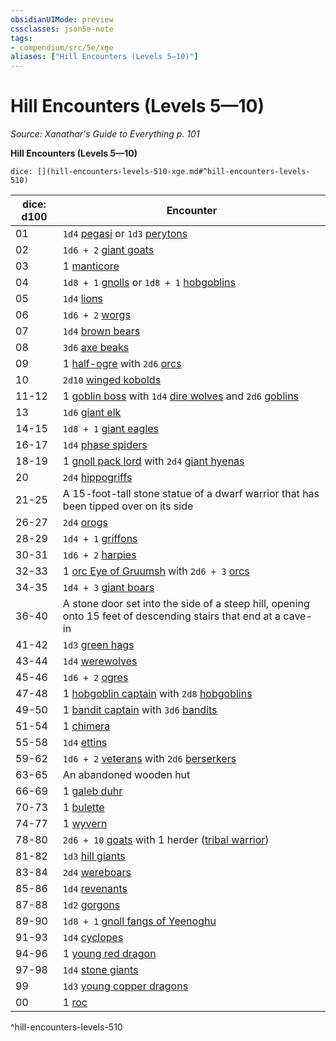 ```yaml
---
obsidianUIMode: preview
cssclasses: json5e-note
tags:
- compendium/src/5e/xge
aliases: ["Hill Encounters (Levels 5—10)"]
---
```

# Hill Encounters (Levels 5—10)
*Source: Xanathar's Guide to Everything p. 101* 

**Hill Encounters (Levels 5—10)**

`dice: [](hill-encounters-levels-510-xge.md#^hill-encounters-levels-510)`

| dice: d100 | Encounter |
|------------|-----------|
| 01 | `1d4` [pegasi](/3-Mechanics/CLI/bestiary/celestial/pegasus.md) or `1d3` [perytons](/3-Mechanics/CLI/bestiary/monstrosity/peryton.md) |
| 02 | `1d6 + 2` [giant goats](/3-Mechanics/CLI/bestiary/beast/giant-goat.md) |
| 03 | 1 [manticore](/3-Mechanics/CLI/bestiary/monstrosity/manticore.md) |
| 04 | `1d8 + 1` [gnolls](/3-Mechanics/CLI/bestiary/humanoid/gnoll.md) or `1d8 + 1` [hobgoblins](/3-Mechanics/CLI/bestiary/humanoid/hobgoblin.md) |
| 05 | `1d4` [lions](/3-Mechanics/CLI/bestiary/beast/lion.md) |
| 06 | `1d6 + 2` [worgs](/3-Mechanics/CLI/bestiary/monstrosity/worg.md) |
| 07 | `1d4` [brown bears](/3-Mechanics/CLI/bestiary/beast/brown-bear.md) |
| 08 | `3d6` [axe beaks](/3-Mechanics/CLI/bestiary/beast/axe-beak.md) |
| 09 | 1 [half-ogre](/3-Mechanics/CLI/bestiary/giant/half-ogre-ogrillon.md) with `2d6` [orcs](/3-Mechanics/CLI/bestiary/humanoid/orc.md) |
| 10 | `2d10` [winged kobolds](/3-Mechanics/CLI/bestiary/humanoid/winged-kobold.md) |
| 11-12 | 1 [goblin boss](/3-Mechanics/CLI/bestiary/humanoid/goblin-boss.md) with `1d4` [dire wolves](/3-Mechanics/CLI/bestiary/beast/dire-wolf.md) and `2d6` [goblins](/3-Mechanics/CLI/bestiary/humanoid/goblin.md) |
| 13 | `1d6` [giant elk](/3-Mechanics/CLI/bestiary/beast/giant-elk.md) |
| 14-15 | `1d8 + 1` [giant eagles](/3-Mechanics/CLI/bestiary/beast/giant-eagle.md) |
| 16-17 | `1d4` [phase spiders](/3-Mechanics/CLI/bestiary/monstrosity/phase-spider.md) |
| 18-19 | 1 [gnoll pack lord](/3-Mechanics/CLI/bestiary/humanoid/gnoll-pack-lord.md) with `2d4` [giant hyenas](/3-Mechanics/CLI/bestiary/beast/giant-hyena.md) |
| 20 | `2d4` [hippogriffs](/3-Mechanics/CLI/bestiary/monstrosity/hippogriff.md) |
| 21-25 | A 15-foot-tall stone statue of a dwarf warrior that has been tipped over on its side |
| 26-27 | `2d4` [orogs](/3-Mechanics/CLI/bestiary/humanoid/orog.md) |
| 28-29 | `1d4 + 1` [griffons](/3-Mechanics/CLI/bestiary/monstrosity/griffon.md) |
| 30-31 | `1d6 + 2` [harpies](/3-Mechanics/CLI/bestiary/monstrosity/harpy.md) |
| 32-33 | 1 [orc Eye of Gruumsh](/3-Mechanics/CLI/bestiary/humanoid/orc-eye-of-gruumsh.md) with `2d6 + 3` [orcs](/3-Mechanics/CLI/bestiary/humanoid/orc.md) |
| 34-35 | `1d4 + 3` [giant boars](/3-Mechanics/CLI/bestiary/beast/giant-boar.md) |
| 36-40 | A stone door set into the side of a steep hill, opening onto 15 feet of descending stairs that end at a cave-in |
| 41-42 | `1d3` [green hags](/3-Mechanics/CLI/bestiary/fey/green-hag.md) |
| 43-44 | `1d4` [werewolves](/3-Mechanics/CLI/bestiary/humanoid/werewolf.md) |
| 45-46 | `1d6 + 2` [ogres](/3-Mechanics/CLI/bestiary/giant/ogre.md) |
| 47-48 | 1 [hobgoblin captain](/3-Mechanics/CLI/bestiary/humanoid/hobgoblin-captain.md) with `2d8` [hobgoblins](/3-Mechanics/CLI/bestiary/humanoid/hobgoblin.md) |
| 49-50 | 1 [bandit captain](/3-Mechanics/CLI/bestiary/humanoid/bandit-captain.md) with `3d6` [bandits](/3-Mechanics/CLI/bestiary/humanoid/bandit.md) |
| 51-54 | 1 [chimera](/3-Mechanics/CLI/bestiary/monstrosity/chimera.md) |
| 55-58 | `1d4` [ettins](/3-Mechanics/CLI/bestiary/giant/ettin.md) |
| 59-62 | `1d6 + 2` [veterans](/3-Mechanics/CLI/bestiary/humanoid/veteran.md) with `2d6` [berserkers](/3-Mechanics/CLI/bestiary/humanoid/berserker.md) |
| 63-65 | An abandoned wooden hut |
| 66-69 | 1 [galeb duhr](/3-Mechanics/CLI/bestiary/elemental/galeb-duhr.md) |
| 70-73 | 1 [bulette](/3-Mechanics/CLI/bestiary/monstrosity/bulette.md) |
| 74-77 | 1 [wyvern](/3-Mechanics/CLI/bestiary/dragon/wyvern.md) |
| 78-80 | `2d6 + 10` [goats](/3-Mechanics/CLI/bestiary/beast/goat.md) with 1 herder ([tribal warrior](/3-Mechanics/CLI/bestiary/humanoid/tribal-warrior.md)) |
| 81-82 | `1d3` [hill giants](/3-Mechanics/CLI/bestiary/giant/hill-giant.md) |
| 83-84 | `2d4` [wereboars](/3-Mechanics/CLI/bestiary/humanoid/wereboar.md) |
| 85-86 | `1d4` [revenants](/3-Mechanics/CLI/bestiary/undead/revenant.md) |
| 87-88 | `1d2` [gorgons](/3-Mechanics/CLI/bestiary/monstrosity/gorgon.md) |
| 89-90 | `1d8 + 1` [gnoll fangs of Yeenoghu](/3-Mechanics/CLI/bestiary/fiend/gnoll-fang-of-yeenoghu.md) |
| 91-93 | `1d4` [cyclopes](/3-Mechanics/CLI/bestiary/giant/cyclops.md) |
| 94-96 | 1 [young red dragon](/3-Mechanics/CLI/bestiary/dragon/young-red-dragon.md) |
| 97-98 | `1d4` [stone giants](/3-Mechanics/CLI/bestiary/giant/stone-giant.md) |
| 99 | `1d3` [young copper dragons](/3-Mechanics/CLI/bestiary/dragon/young-copper-dragon.md) |
| 00 | 1 [roc](/3-Mechanics/CLI/bestiary/monstrosity/roc.md) |
^hill-encounters-levels-510